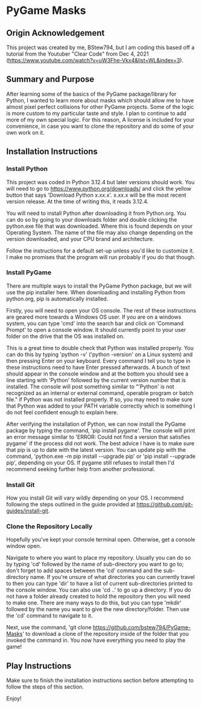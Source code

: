 # PyGame Masks

## Origin Acknowledgement
This project was created by me, BStew794, but I am coding this based off a tutorial from the Youtuber "Clear Code" from  Dec 4, 2021 (https://www.youtube.com/watch?v=uW3Fhe-Vkx4&list=WL&index=3).

## Summary and Purpose
After learning some of the basics of the PyGame package/library for Python, I wanted to learn more about masks which should allow me to have almost pixel perfect collisions for other PyGame projects. Some of the logic is more custom to my particular taste and style. I plan to continue to add more of my own special logic. For this reason, A license is included for your convenience, in case you want to clone the repository and do some of your own work on it.

## Installation Instructions
### Install Python
This project was coded in Python 3.12.4 but later versions should work. You will need to go to https://www.python.org/downloads/ and click the yellow button that says 'Download Python x.xx.x'. x.xx.x will be the most recent version release. At the time of writing this, it reads 3.12.4.

You will need to install Python after downloading it from Python.org. You can do so by going to your downloads folder and double clicking the python.exe file that was downloaded. Where this is found depends on your Operating System. The name of the file may also change depending on the version downloaded, and your CPU brand and architecture.

Follow the instructions for a default set-up unless you'd like to customize it. I make no promises that the program will run probably if you do that though.

### Install PyGame 
There are multiple ways to install the PyGame Python package, but we will use the pip installer here. When downloading and installing Python from python.org, pip is automatically installed.

Firstly, you will need to open your OS console. The rest of these instructions are geared more towards a Windows OS user. If you are on a windows system, you can type 'cmd' into the search bar and click on 'Command Prompt' to open a console window. It should currently point to your user folder on the drive that the OS was installed on.

This is a great time to double check that Python was installed properly. You can do this by typing 'python -v' ('python -version' on a Linux system) and then pressing Enter on your keyboard. Every command I tell you to type in these instructions need to have Enter pressed afterwards. A bunch of text should appear in the console window and at the bottom you should see a line starting with 'Python' followed by the current version number that is installed. The console will post something similar to "'Python' is not recognized as an internal or external command,
operable program or batch file." if Python was not installed properly. If so, you may need to make sure that Python was added to your PATH variable correctly which is something I do not feel confident enough to explain here.

After verifying the installation of Python, we can now install the PyGame package by typing the command, 'pip install pygame'. The console will print an error message similar to 'ERROR: Could not find a version that satisfies pygame' if the process did not work. The best advice I have is to make sure that pip is up to date with the latest version. You can update pip with the command, 'python.exe -m pip install --upgrade pip' or 'pip install --upgrade pip', depending on your OS. If pygame still refuses to install then I'd recommend seeking further help from another professional.

### Install Git
How you install Git will vary wildly depending on your OS. I recommend following the steps outlined in the guide provided at https://github.com/git-guides/install-git.

### Clone the Repository Locally
Hopefully you've kept your console terminal open. Otherwise, get a console window open.

Navigate to where you want to place my repository. Usually you can do so by typing 'cd' followed by the name of sub-directory you want to go to; don't forget to add spaces between the 'cd' command and the sub-directory name. If you're unsure of what directories you can currently travel to then you can type 'dir' to have a list of current sub-directories printed to the console window. You can also use 'cd ..' to go up a directory. If you do not have a folder already created to hold the repository then you will need to make one. There are many ways to do this, but you can type 'mkdir' followed by the name you want to give the new directory/folder. Then use the 'cd' command to navigate to it.

Next, use the command, 'git clone https://github.com/bstew794/PyGame-Masks' to download a clone of the repository inside of the folder that you invoked the command in. You now have everything you need to play the game!

## Play Instructions
Make sure to finish the installation instructions section before attempting to follow the steps of this section.

Enjoy!
